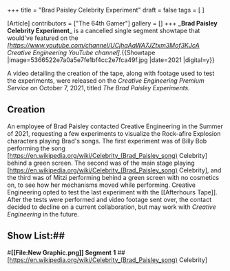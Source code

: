 +++
title = "Brad Paisley Celebrity Experiment"
draft = false
tags = [ ]

[Article]
contributors = ["The 64th Gamer"]
gallery = []
+++
**_Brad Paisley Celebrity Experiment**_ is a cancelled single segment showtape that would've featured on the _[https://www.youtube.com/channel/UCjhqAaWA7JZtxm3Mof3KJcA Creative Engineering YouTube channel]._{{Showtape
|image=5366522e7a0a5e7fe1bf4cc2e7fca49f.jpg 
|date=2021
|digital=y}}

A video detailing the creation of the tape, along with footage used to test the experiments, were released on the _Creative Engineering Premium Service_ on October 7, 2021, titled _The Brad Paisley Experiments._

##  Creation ## 
An employee of Brad Paisley contacted Creative Engineering in the Summer of 2021, requesting a few experiments to visualize the Rock-afire Explosion characters playing Brad's songs. The first experiment was of Billy Bob performing the song [https://en.wikipedia.org/wiki/Celebrity_(Brad_Paisley_song) Celebrity] behind a green screen. The second was of the main stage playing [https://en.wikipedia.org/wiki/Celebrity_(Brad_Paisley_song) Celebrity], and the third was of Mitzi performing behind a green screen with no cosmetics on, to see how her mechanisms moved while performing. Creative Engineering opted to test the last experiment with the [[Afterhours Tape]]. After the tests were performed and video footage sent over, the contact decided to decline on a current collaboration, but may work with _Creative Engineering_ in the future.

## Show List:## 
#**[[File:New Graphic.png]] Segment** **1**
##[https://en.wikipedia.org/wiki/Celebrity_(Brad_Paisley_song) Celebrity]